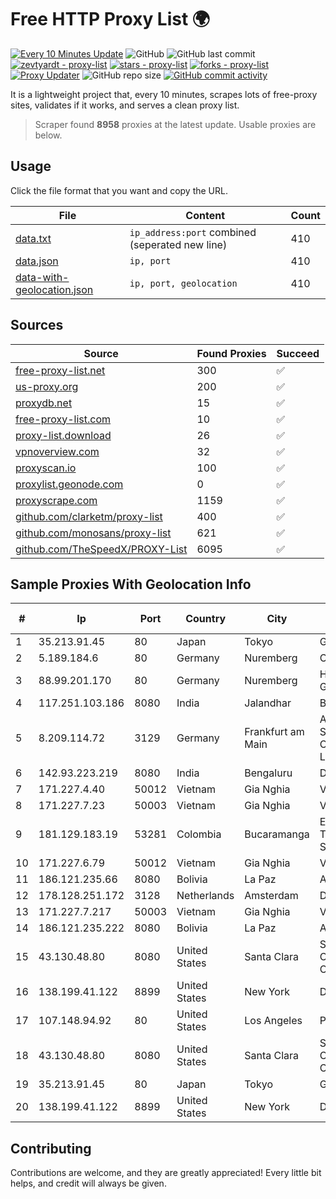
# Free HTTP Proxy List 🌍

[![Every 10 Minutes Update](https://github.com/mertguvencli/http-proxy-list/actions/workflows/main.yml/badge.svg?branch=main)](https://github.com/mertguvencli/http-proxy-list/actions/workflows/main.yml)
![GitHub](https://img.shields.io/github/license/mertguvencli/http-proxy-list)
![GitHub last commit](https://img.shields.io/github/last-commit/mertguvencli/http-proxy-list)
[![zevtyardt - proxy-list](https://img.shields.io/static/v1?label=zevtyardt&message=proxy-list&color=blue&logo=github)](https://github.com/zevtyardt/proxy-list "Go to GitHub repo")
[![stars - proxy-list](https://img.shields.io/github/stars/zevtyardt/proxy-list?style=social)](https://github.com/zevtyardt/proxy-list)
[![forks - proxy-list](https://img.shields.io/github/forks/zevtyardt/proxy-list?style=social)](https://github.com/zevtyardt/proxy-list)
[![Proxy Updater](https://github.com/zevtyardt/proxy-list/workflows/Proxy%20Updater/badge.svg)](https://github.com/zevtyardt/proxy-list/actions?query=workflow:"Proxy+Updater")
![GitHub repo size](https://img.shields.io/github/repo-size/zevtyardt/proxy-list)
[![GitHub commit activity](https://img.shields.io/github/commit-activity/m/zevtyardt/proxy-list?logo=commits)](https://github.com/zevtyardt/proxy-list/commits/main)

It is a lightweight project that, every 10 minutes, scrapes lots of free-proxy sites, validates if it works, and serves a clean proxy list.

> Scraper found **8958** proxies at the latest update. Usable proxies are below.

## Usage

Click the file format that you want and copy the URL.

|File|Content|Count|
|----|-------|-----|
|[data.txt](https://raw.githubusercontent.com/mertguvencli/http-proxy-list/main/proxy-list/data.txt)|`ip_address:port` combined (seperated new line)|410|
|[data.json](https://raw.githubusercontent.com/mertguvencli/http-proxy-list/main/proxy-list/data.json)|`ip, port`|410|
|[data-with-geolocation.json](https://raw.githubusercontent.com/mertguvencli/http-proxy-list/main/proxy-list/data-with-geolocation.json)|`ip, port, geolocation`|410|

## Sources

|Source|Found Proxies|Succeed|
|------|-------------|-------|
|[free-proxy-list.net](https://free-proxy-list.net)|300|✅|
|[us-proxy.org](https://www.us-proxy.org)|200|✅|
|[proxydb.net](http://proxydb.net)|15|✅|
|[free-proxy-list.com](https://free-proxy-list.com/?page=&port=&type%5B%5D=http&type%5B%5D=https&up_time=0&search=Search)|10|✅|
|[proxy-list.download](https://www.proxy-list.download/HTTP)|26|✅|
|[vpnoverview.com](https://vpnoverview.com/privacy/anonymous-browsing/free-proxy-servers)|32|✅|
|[proxyscan.io](https://www.proxyscan.io)|100|✅|
|[proxylist.geonode.com](https://proxylist.geonode.com/api/proxy-list?limit=300&page=1&sort_by=lastChecked&sort_type=desc&protocols=http,https)|0|✅|
|[proxyscrape.com](https://api.proxyscrape.com/v2/?request=displayproxies&protocol=http&timeout=10000&country=all&ssl=all&anonymity=all)|1159|✅|
|[github.com/clarketm/proxy-list](https://raw.githubusercontent.com/clarketm/proxy-list/master/proxy-list-raw.txt)|400|✅|
|[github.com/monosans/proxy-list](https://raw.githubusercontent.com/monosans/proxy-list/main/proxies/http.txt)|621|✅|
|[github.com/TheSpeedX/PROXY-List](https://raw.githubusercontent.com/TheSpeedX/PROXY-List/master/http.txt)|6095|✅|


## Sample Proxies With Geolocation Info

|#|Ip|Port|Country|City|Internet Service Provider|
|-|--|----|-------|----|-------------------------|
|1|35.213.91.45|80|Japan|Tokyo|Google LLC|
|2|5.189.184.6|80|Germany|Nuremberg|Contabo GmbH|
|3|88.99.201.170|80|Germany|Nuremberg|Hetzner Online GmbH|
|4|117.251.103.186|8080|India|Jalandhar|BSNL Internet|
|5|8.209.114.72|3129|Germany|Frankfurt am Main|Alibaba.com Singapore E-Commerce Private Limited|
|6|142.93.223.219|8080|India|Bengaluru|DigitalOcean, LLC|
|7|171.227.4.40|50012|Vietnam|Gia Nghia|Viettel Corporation|
|8|171.227.7.23|50003|Vietnam|Gia Nghia|Viettel Corporation|
|9|181.129.183.19|53281|Colombia|Bucaramanga|EPM Telecomunicaciones S.A. E.S.P.|
|10|171.227.6.79|50012|Vietnam|Gia Nghia|Viettel Corporation|
|11|186.121.235.66|8080|Bolivia|La Paz|AXS Bolivia S. A.|
|12|178.128.251.172|3128|Netherlands|Amsterdam|DigitalOcean, LLC|
|13|171.227.7.217|50003|Vietnam|Gia Nghia|Viettel Corporation|
|14|186.121.235.222|8080|Bolivia|La Paz|AXS Bolivia S. A.|
|15|43.130.48.80|8080|United States|Santa Clara|Shenzhen Tencent Computer Systems Company Limited|
|16|138.199.41.122|8899|United States|New York|Datacamp Limited|
|17|107.148.94.92|80|United States|Los Angeles|PEG TECH INC|
|18|43.130.48.80|8080|United States|Santa Clara|Shenzhen Tencent Computer Systems Company Limited|
|19|35.213.91.45|80|Japan|Tokyo|Google LLC|
|20|138.199.41.122|8899|United States|New York|Datacamp Limited|



## Contributing

Contributions are welcome, and they are greatly appreciated! Every
little bit helps, and credit will always be given.

